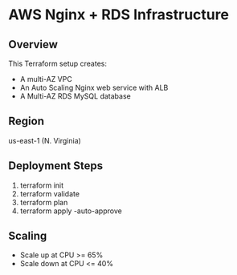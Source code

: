 # AWS Nginx + RDS Infrastructure 

## Overview
This Terraform setup creates:
- A multi-AZ VPC
- An Auto Scaling Nginx web service with ALB
- A Multi-AZ RDS MySQL database

## Region
us-east-1 (N. Virginia)

## Deployment Steps
1. terraform init
2. terraform validate
3. terraform plan
4. terraform apply -auto-approve

## Scaling
- Scale up at CPU >= 65%
- Scale down at CPU <= 40%
